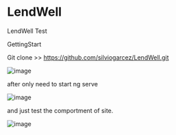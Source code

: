 # LendWell
LendWell Test

GettingStart

Git clone >> https://github.com/silviogarcez/LendWell.git

![image](https://github.com/silviogarcez/LendWell/assets/28707195/fc7ff6c8-6466-4226-ba63-af833ecbb81f)

after only need to start ng serve 

![image](https://github.com/silviogarcez/LendWell/assets/28707195/2ddaa92e-958e-473a-a926-41139559908d)

and just test the comportment of site.

![image](https://github.com/silviogarcez/LendWell/assets/28707195/8ee94b31-87a1-4403-aba1-b6c7bc860e2a)





